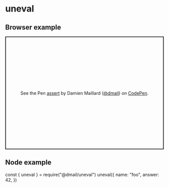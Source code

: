# uneval

## Browser example

<p
  class="codepen"
  data-height="360"
  data-theme-id="0"
  data-default-tab="js,result"
  data-user="dmail"
  data-slug-hash="YbeYWG"
  style="height: 360px; box-sizing: border-box; display: flex; align-items: center; justify-content: center; border: 2px solid; margin: 1em 0; padding: 1em;"
  data-pen-title="assert"
>
  <span
    >See the Pen <a href="https://codepen.io/dmail/pen/YbeYWG/"> assert</a> by Damien Maillard (<a
      href="https://codepen.io/dmail"
      >@dmail</a
    >) on <a href="https://codepen.io">CodePen</a>.</span
  >
</p>
<script async src="https://static.codepen.io/assets/embed/ei.js"></script>

## Node example

<div id="runkit-source">
const { uneval } = require("@dmail/uneval")
uneval({
  name: "foo",
  answer: 42,
})
</div>
<script src="https://embed.runkit.com" data-element-id="runkit-source"></script>
